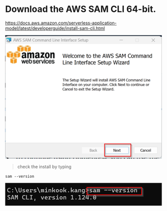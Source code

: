 # Download the AWS SAM CLI 64-bit.
https://docs.aws.amazon.com/serverless-application-model/latest/developerguide/install-sam-cli.html

![CLI](https://github.com/hakansuku/D1APACTraining/blob/main/images/Serverless/SAMCLI.png?raw=true)

> check the install by typing 

```
sam --version
```

![](https://github.com/hakansuku/D1APACTraining/blob/main/images/Serverless/samcheck.png?raw=true)
